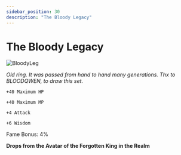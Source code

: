 ```yaml
---
sidebar_position: 30
description: "The Bloody Legacy"
---
```


# The Bloody Legacy

![BloodyLeg](https://cdn.discordapp.com/attachments/1187552567295758487/1188962265676910652/The_Bloody_Legacy.png?ex=659c6e65&is=6589f965&hm=d6e2a791fdb20b90ef2b69f820bdef2d61a34ec4a7558e6b7b55d578512dbefb&)

<i>Old ring. It was passed from hand to hand many generations. Thx to BLOODQWEN, to draw this set.</i>

    +40 Maximum HP
    
    +40 Maximum MP
    
    +4 Attack
    
    +6 Wisdom
    
Fame Bonus: 4%

**Drops from the Avatar of the Forgotten King in the Realm**
